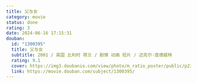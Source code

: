 ```yaml
---
title: 父与女
category: movie
status: done
rating: 3
date: 2024-06-16 17:15:31
douban:
  id: "1300395"
  title: 父与女
  subtitle: 2001 / 英国 比利时 荷兰 / 剧情 动画 短片 / 迈克尔·度德威特
  rating: 9.1
  cover: https://img3.doubanio.com/view/photo/m_ratio_poster/public/p2318217897.jpg
  link: https://movie.douban.com/subject/1300395/
---
```


